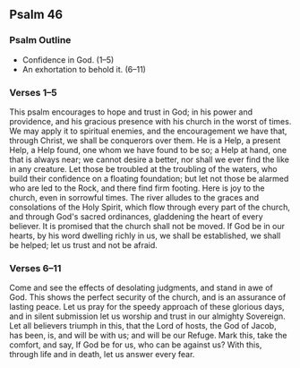 ## Psalm 46

### Psalm Outline

- Confidence in God. (1–5)
- An exhortation to behold it. (6–11)

### Verses 1–5

This psalm encourages to hope and trust in God; in his power and providence, and his gracious presence with his church in the worst of times. We may apply it to spiritual enemies, and the encouragement we have that, through Christ, we shall be conquerors over them. He is a Help, a present Help, a Help found, one whom we have found to be so; a Help at hand, one that is always near; we cannot desire a better, nor shall we ever find the like in any creature. Let those be troubled at the troubling of the waters, who build their confidence on a floating foundation; but let not those be alarmed who are led to the Rock, and there find firm footing. Here is joy to the church, even in sorrowful times. The river alludes to the graces and consolations of the Holy Spirit, which flow through every part of the church, and through God's sacred ordinances, gladdening the heart of every believer. It is promised that the church shall not be moved. If God be in our hearts, by his word dwelling richly in us, we shall be established, we shall be helped; let us trust and not be afraid.

### Verses 6–11

Come and see the effects of desolating judgments, and stand in awe of God. This shows the perfect security of the church, and is an assurance of lasting peace. Let us pray for the speedy approach of these glorious days, and in silent submission let us worship and trust in our almighty Sovereign. Let all believers triumph in this, that the Lord of hosts, the God of Jacob, has been, is, and will be with us; and will be our Refuge. Mark this, take the comfort, and say, If God be for us, who can be against us? With this, through life and in death, let us answer every fear.

